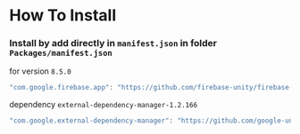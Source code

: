 # How To Install

### Install by add directly in `manifest.json` in folder `Packages/manifest.json`

for version `8.5.0`
```csharp
"com.google.firebase.app": "https://github.com/firebase-unity/firebase-app.git#8.5.0",
```

dependency `external-dependency-manager-1.2.166`
```csharp
"com.google.external-dependency-manager": "https://github.com/google-unity/external-dependency-manager.git#1.2.167",
```
